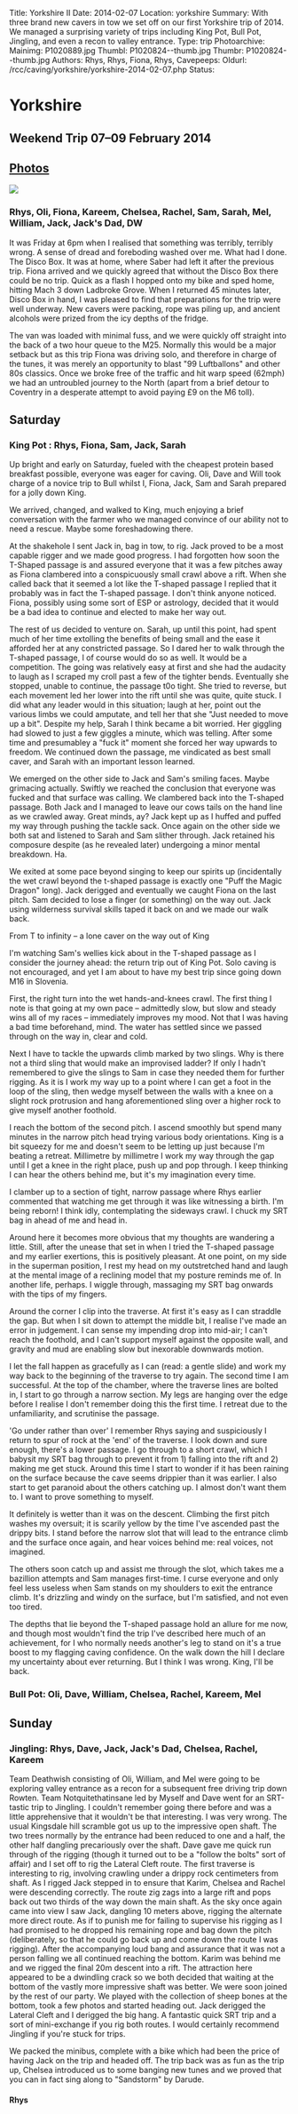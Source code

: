 Title: Yorkshire II
Date: 2014-02-07
Location: yorkshire
Summary: With three brand new cavers in tow we set off on our first Yorkshire trip of 2014. We managed a surprising variety of trips including King Pot, Bull Pot, Jingling, and even a recon to valley entrance.
Type: trip
Photoarchive:
Mainimg: P1020889.jpg
Thumbl: P1020824--thumb.jpg
Thumbr: P1020824--thumb.jpg
Authors: Rhys, Rhys, Fiona, Rhys, 
Cavepeeps:
Oldurl: /rcc/caving/yorkshire/yorkshire-2014-02-07.php
Status:

#  Yorkshire 

##  Weekend Trip 07–09 February 2014 

##  [ Photos ](/caving/photo_archive/trips/2014-02-07%20-%20yorkshire/)

[ ![](/caving/photo_archive/trips/2014-02-07%20-%20yorkshire/P1020889.jpg) ](/caving/photo_archive/trips/2014-02-07%20-%20yorkshire/)

###  Rhys, Oli, Fiona, Kareem, Chelsea, Rachel, Sam, Sarah, Mel, William, Jack, Jack's Dad, DW 

It was Friday at 6pm when I realised that something was terribly, terribly wrong. A sense of dread and foreboding washed over me. What had I done. The Disco Box. It was at home, where Saber had left it after the previous trip. Fiona arrived and we quickly agreed that without the Disco Box there could be no trip. Quick as a flash I hopped onto my bike and sped home, hitting Mach 3 down Ladbroke Grove. When I returned 45 minutes later, Disco Box in hand, I was pleased to find that preparations for the trip were well underway. New cavers were packing, rope was piling up, and ancient alcohols were prized from the icy depths of the fridge. 

The van was loaded with minimal fuss, and we were quickly off straight into the back of a two hour queue to the M25. Normally this would be a major setback but as this trip Fiona was driving solo, and therefore in charge of the tunes, it was merely an opportunity to blast "99 Luftballons" and other 80s classics. Once we broke free of the traffic and hit warp speed (62mph) we had an untroubled journey to the North (apart from a brief detour to Coventry in a desperate attempt to avoid paying £9 on the M6 toll). 

##  Saturday 

###  King Pot : Rhys, Fiona, Sam, Jack, Sarah 

Up bright and early on Saturday, fueled with the cheapest protein based breakfast possible, everyone was eager for caving. Oli, Dave and Will took charge of a novice trip to Bull whilst I, Fiona, Jack, Sam and Sarah prepared for a jolly down King. 

We arrived, changed, and walked to King, much enjoying a brief conversation with the farmer who we managed convince of our ability not to need a rescue. Maybe some foreshadowing there. 

At the shakehole I sent Jack in, bag in tow, to rig. Jack proved to be a most capable rigger and we made good progress. I had forgotten how soon the T-Shaped passage is and assured everyone that it was a few pitches away as Fiona clambered into a conspicuously small crawl above a rift. When she called back that it seemed a lot like the T-shaped passage I replied that it probably was in fact the T-shaped passage. I don't think anyone noticed. Fiona, possibly using some sort of ESP or astrology, decided that it would be a bad idea to continue and elected to make her way out. 

The rest of us decided to venture on. Sarah, up until this point, had spent much of her time extolling the benefits of being small and the ease it afforded her at any constricted passage. So I dared her to walk through the T-shaped passage, I of course would do so as well. It would be a competition. The going was relatively easy at first and she had the audacity to laugh as I scraped my croll past a few of the tighter bends. Eventually she stopped, unable to continue, the passage t0o tight. She tried to reverse, but each movement led her lower into the rift until she was quite, quite stuck. I did what any leader would in this situation; laugh at her, point out the various limbs we could amputate, and tell her that she "Just needed to move up a bit". Despite my help, Sarah I think became a bit worried. Her giggling had slowed to just a few giggles a minute, which was telling. After some time and presumabley a "fuck it" moment she forced her way upwards to freedom. We continued down the passage, me vindicated as best small caver, and Sarah with an important lesson learned. 

We emerged on the other side to Jack and Sam's smiling faces. Maybe grimacing actually. Swiftly we reached the conclusion that everyone was fucked and that surface was calling. We clambered back into the T-shaped passage. Both Jack and I managed to leave our cows tails on the hand line as we crawled away. Great minds, ay? Jack kept up as I huffed and puffed my way through pushing the tackle sack. Once again on the other side we both sat and listened to Sarah and Sam slither through. Jack retained his composure despite (as he revealed later) undergoing a minor mental breakdown. Ha. 

We exited at some pace beyond singing to keep our spirits up (incidentally the wet crawl beyond the t-shaped passage is exactly one "Puff the Magic Dragon" long). Jack derigged and eventually we caught Fiona on the last pitch. Sam decided to lose a finger (or something) on the way out. Jack using wilderness survival skills taped it back on and we made our walk back. 

From T to infinity – a lone caver on the way out of King 

I'm watching Sam's wellies kick about in the T-shaped passage as I consider the journey ahead: the return trip out of King Pot. Solo caving is not encouraged, and yet I am about to have my best trip since going down M16 in Slovenia. 

First, the right turn into the wet hands-and-knees crawl. The first thing I note is that going at my own pace – admittedly slow, but slow and steady wins all of my races – immediately improves my mood. Not that I was having a bad time beforehand, mind. The water has settled since we passed through on the way in, clear and cold. 

Next I have to tackle the upwards climb marked by two slings. Why is there not a third sling that would make an improvised ladder? If only I hadn't remembered to give the slings to Sam in case they needed them for further rigging. As it is I work my way up to a point where I can get a foot in the loop of the sling, then wedge myself between the walls with a knee on a slight rock protrusion and hang aforementioned sling over a higher rock to give myself another foothold. 

I reach the bottom of the second pitch. I ascend smoothly but spend many minutes in the narrow pitch head trying various body orientations. King is a bit squeezy for me and doesn't seem to be letting up just because I'm beating a retreat. Millimetre by millimetre I work my way through the gap until I get a knee in the right place, push up and pop through. I keep thinking I can hear the others behind me, but it's my imagination every time. 

I clamber up to a section of tight, narrow passage where Rhys earlier commented that watching me get through it was like witnessing a birth. I'm being reborn! I think idly, contemplating the sideways crawl. I chuck my SRT bag in ahead of me and head in. 

Around here it becomes more obvious that my thoughts are wandering a little. Still, after the unease that set in when I tried the T-shaped passage and my earlier exertions, this is positively pleasant. At one point, on my side in the superman position, I rest my head on my outstretched hand and laugh at the mental image of a reclining model that my posture reminds me of. In another life, perhaps. I wiggle through, massaging my SRT bag onwards with the tips of my fingers. 

Around the corner I clip into the traverse. At first it's easy as I can straddle the gap. But when I sit down to attempt the middle bit, I realise I've made an error in judgement. I can sense my impending drop into mid-air; I can't reach the foothold, and I can't support myself against the opposite wall, and gravity and mud are enabling slow but inexorable downwards motion. 

I let the fall happen as gracefully as I can (read: a gentle slide) and work my way back to the beginning of the traverse to try again. The second time I am successful. At the top of the chamber, where the traverse lines are bolted in, I start to go through a narrow section. My legs are hanging over the edge before I realise I don't remember doing this the first time. I retreat due to the unfamiliarity, and scrutinise the passage. 

'Go under rather than over' I remember Rhys saying and suspiciously I return to spur of rock at the 'end' of the traverse. I look down and sure enough, there's a lower passage. I go through to a short crawl, which I babysit my SRT bag through to prevent it from 1) falling into the rift and 2) making me get stuck. Around this time I start to wonder if it has been raining on the surface because the cave seems drippier than it was earlier. I also start to get paranoid about the others catching up. I almost don't want them to. I want to prove something to myself. 

It definitely is wetter than it was on the descent. Climbing the first pitch washes my oversuit; it is scarily yellow by the time I've ascended past the drippy bits. I stand before the narrow slot that will lead to the entrance climb and the surface once again, and hear voices behind me: real voices, not imagined. 

The others soon catch up and assist me through the slot, which takes me a bazillion attempts and Sam manages first-time. I curse everyone and only feel less useless when Sam stands on my shoulders to exit the entrance climb. It's drizzling and windy on the surface, but I'm satisfied, and not even too tired. 

The depths that lie beyond the T-shaped passage hold an allure for me now, and though most wouldn't find the trip I've described here much of an achievement, for I who normally needs another's leg to stand on it's a true boost to my flagging caving confidence. On the walk down the hill I declare my uncertainty about ever returning. But I think I was wrong. King, I'll be back. 

###  Bull Pot: Oli, Dave, William, Chelsea, Rachel, Kareem, Mel 

##  Sunday 

###  Jingling: Rhys, Dave, Jack, Jack's Dad, Chelsea, Rachel, Kareem 

Team Deathwish consisting of Oli, William, and Mel were going to be exploring valley entrance as a recon for a subsequent free driving trip down Rowten. Team Notquitethatinsane led by Myself and Dave went for an SRT-tastic trip to Jingling. I couldn't remember going there before and was a little apprehensive that it wouldn't be that interesting. I was very wrong. The usual Kingsdale hill scramble got us up to the impressive open shaft. The two trees normally by the entrance had been reduced to one and a half, the other half dangling precariously over the shaft. Dave gave me quick run through of the rigging (though it turned out to be a "follow the bolts" sort of affair) and I set off to rig the Lateral Cleft route. The first traverse is interesting to rig, involving crawling under a drippy rock centimeters from shaft. As I rigged Jack stepped in to ensure that Karim, Chelsea and Rachel were descending correctly. The route zig zags into a large rift and pops back out two thirds of the way down the main shaft. As the sky once again came into view I saw Jack, dangling 10 meters above, rigging the alternate more direct route. As if to punish me for failing to supervise his rigging as I had promised to he dropped his remaining rope and bag down the pitch (deliberately, so that he could go back up and come down the route I was rigging). After the accompanying loud bang and assurance that it was not a person falling we all continued reaching the bottom. Karim was behind me and we rigged the final 20m descent into a rift. The attraction here appeared to be a dwindling crack so we both decided that waiting at the bottom of the vastly more impressive shaft was better. We were soon joined by the rest of our party. We played with the collection of sheep bones at the bottom, took a few photos and started heading out. Jack derigged the Lateral Cleft and I derigged the big hang. A fantastic quick SRT trip and a sort of mini-exchange if you rig both routes. I would certainly recommend Jingling if you're stuck for trips. 

We packed the minibus, complete with a bike which had been the price of having Jack on the trip and headed off. The trip back was as fun as the trip up, Chelsea introduced us to some banging new tunes and we proved that you can in fact sing along to "Sandstorm" by Darude. 

####  Rhys 
